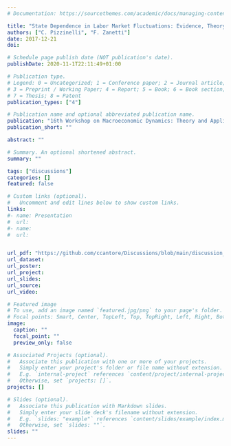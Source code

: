 ```yaml
---
# Documentation: https://sourcethemes.com/academic/docs/managing-content/

title: "State Dependence in Labor Market Fluctuations: Evidence, Theory and Policy Implications"
authors: ["C. Pizzinelli", "F. Zanetti"]
date: 2017-12-21
doi:

# Schedule page publish date (NOT publication's date).
publishDate: 2020-11-1T22:11:49+01:00

# Publication type.
# Legend: 0 = Uncategorized; 1 = Conference paper; 2 = Journal article;
# 3 = Preprint / Working Paper; 4 = Report; 5 = Book; 6 = Book section;
# 7 = Thesis; 8 = Patent
publication_types: ["4"]

# Publication name and optional abbreviated publication name.
publication: "16th Workshop on Macroeconomic Dynamics: Theory and Applications Universita' Cattolica Milano - 21/12/2017"
publication_short: ""

abstract: ""

# Summary. An optional shortened abstract.
summary: ""

tags: ["discussions"]
categories: []
featured: false

# Custom links (optional).
#   Uncomment and edit lines below to show custom links.
links:
#- name: Presentation
#  url:
#- name:
#  url: 


url_pdf: "https://github.com/ccantore/Discussions/blob/main/discussion_Pizzinelli_Zanetti_Cantore.pdf"
url_dataset:
url_poster:
url_project:
url_slides:
url_source:
url_video:

# Featured image
# To use, add an image named `featured.jpg/png` to your page's folder.
# Focal points: Smart, Center, TopLeft, Top, TopRight, Left, Right, BottomLeft, Bottom, BottomRight.
image:
  caption: ""
  focal_point: ""
  preview_only: false

# Associated Projects (optional).
#   Associate this publication with one or more of your projects.
#   Simply enter your project's folder or file name without extension.
#   E.g. `internal-project` references `content/project/internal-project/index.md`.
#   Otherwise, set `projects: []`.
projects: []

# Slides (optional).
#   Associate this publication with Markdown slides.
#   Simply enter your slide deck's filename without extension.
#   E.g. `slides: "example"` references `content/slides/example/index.md`.
#   Otherwise, set `slides: ""`.
slides: ""
---
```

